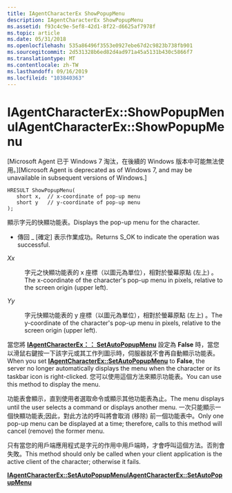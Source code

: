 ```yaml
---
title: IAgentCharacterEx ShowPopupMenu
description: IAgentCharacterEx ShowPopupMenu
ms.assetid: f93c4c9e-5ef8-42d1-8f22-d6625af7978f
ms.topic: article
ms.date: 05/31/2018
ms.openlocfilehash: 535a86496f3553e0927ebe67d2c9823b738fb901
ms.sourcegitcommit: 2d531328b6ed82d4ad971a45a5131b430c5866f7
ms.translationtype: MT
ms.contentlocale: zh-TW
ms.lasthandoff: 09/16/2019
ms.locfileid: "103840363"
---
```

# <a name="iagentcharacterexshowpopupmenu"></a><span data-ttu-id="fec6d-103">IAgentCharacterEx::ShowPopupMenu</span><span class="sxs-lookup"><span data-stu-id="fec6d-103">IAgentCharacterEx::ShowPopupMenu</span></span>

<span data-ttu-id="fec6d-104">\[Microsoft Agent 已于 Windows 7 淘汰，在後續的 Windows 版本中可能無法使用。\]</span><span class="sxs-lookup"><span data-stu-id="fec6d-104">\[Microsoft Agent is deprecated as of Windows 7, and may be unavailable in subsequent versions of Windows.\]</span></span>

``` syntax
HRESULT ShowPopupMenu(
   short x,  // x-coordinate of pop-up menu
   short y   // y-coordinate of pop-up menu
);
```

<span data-ttu-id="fec6d-105">顯示字元的快顯功能表。</span><span class="sxs-lookup"><span data-stu-id="fec6d-105">Displays the pop-up menu for the character.</span></span>

-   <span data-ttu-id="fec6d-106">傳回 \_ [確定] 表示作業成功。</span><span class="sxs-lookup"><span data-stu-id="fec6d-106">Returns S\_OK to indicate the operation was successful.</span></span>

<dl> <dt>

<span data-ttu-id="fec6d-107"><span id="x"></span><span id="X"></span>*X*</span><span class="sxs-lookup"><span data-stu-id="fec6d-107"><span id="x"></span><span id="X"></span>*x*</span></span>
</dt> <dd>

<span data-ttu-id="fec6d-108">字元之快顯功能表的 x 座標（以圖元為單位），相對於螢幕原點 (左上) 。</span><span class="sxs-lookup"><span data-stu-id="fec6d-108">The x-coordinate of the character's pop-up menu in pixels, relative to the screen origin (upper left).</span></span>

</dd> <dt>

<span data-ttu-id="fec6d-109"><span id="y"></span><span id="Y"></span>*Y*</span><span class="sxs-lookup"><span data-stu-id="fec6d-109"><span id="y"></span><span id="Y"></span>*y*</span></span>
</dt> <dd>

<span data-ttu-id="fec6d-110">字元快顯功能表的 y 座標（以圖元為單位），相對於螢幕原點 (左上) 。</span><span class="sxs-lookup"><span data-stu-id="fec6d-110">The y-coordinate of the character's pop-up menu in pixels, relative to the screen origin (upper left).</span></span>

</dd> </dl>

<span data-ttu-id="fec6d-111">當您將 [**IAgentCharacterEx：： SetAutoPopupMenu**](iagentcharacterex--setautopopupmenu.md) 設定為 **False** 時，當您以滑鼠右鍵按一下該字元或其工作列圖示時，伺服器就不會再自動顯示功能表。</span><span class="sxs-lookup"><span data-stu-id="fec6d-111">When you set [**IAgentCharacterEx::SetAutoPopupMenu**](iagentcharacterex--setautopopupmenu.md) to **False**, the server no longer automatically displays the menu when the character or its taskbar icon is right-clicked.</span></span> <span data-ttu-id="fec6d-112">您可以使用這個方法來顯示功能表。</span><span class="sxs-lookup"><span data-stu-id="fec6d-112">You can use this method to display the menu.</span></span>

<span data-ttu-id="fec6d-113">功能表會顯示，直到使用者選取命令或顯示其他功能表為止。</span><span class="sxs-lookup"><span data-stu-id="fec6d-113">The menu displays until the user selects a command or displays another menu.</span></span> <span data-ttu-id="fec6d-114">一次只能顯示一個快顯功能表;因此，對此方法的呼叫將會取消 (移除) 前一個功能表中。</span><span class="sxs-lookup"><span data-stu-id="fec6d-114">Only one pop-up menu can be displayed at a time; therefore, calls to this method will cancel (remove) the former menu.</span></span>

<span data-ttu-id="fec6d-115">只有當您的用戶端應用程式是字元的作用中用戶端時，才會呼叫這個方法。否則會失敗。</span><span class="sxs-lookup"><span data-stu-id="fec6d-115">This method should only be called when your client application is the active client of the character; otherwise it fails.</span></span>

[<span data-ttu-id="fec6d-116">**IAgentCharacterEx::SetAutoPopupMenu**</span><span class="sxs-lookup"><span data-stu-id="fec6d-116">**IAgentCharacterEx::SetAutoPopupMenu**</span></span>](iagentcharacterex--setautopopupmenu.md)

 

 




